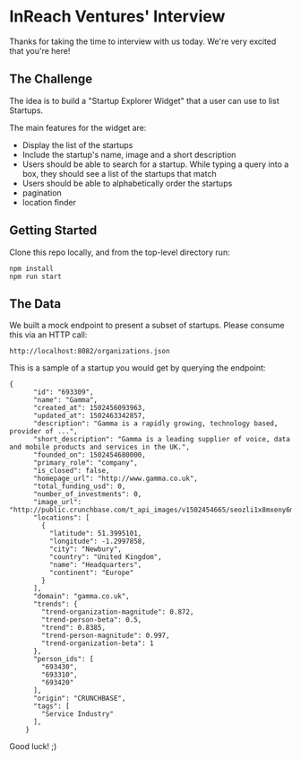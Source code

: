 # InReach Ventures' Interview

Thanks for taking the time to interview with us today. We're very excited that you're here!

## The Challenge

The idea is to build a "Startup Explorer Widget" that a user can use to list Startups.

The main features for the widget are:

* Display the list of the startups
* Include the startup's name, image and a short description
* Users should be able to search for a startup. While typing a query into a box, they should see a list of the startups that match
* Users should be able to alphabetically order the startups
* pagination
* location finder

## Getting Started

Clone this repo locally, and from the top-level directory run:

```
npm install
npm run start
```

## The Data

We built a mock endpoint to present a subset of startups. Please consume this via an HTTP call:

`http://localhost:8082/organizations.json`

This is a sample of a startup you would get by querying the endpoint:

```
{
      "id": "693309",
      "name": "Gamma",
      "created_at": 1502456093963,
      "updated_at": 1502463342857,
      "description": "Gamma is a rapidly growing, technology based, provider of ...",
      "short_description": "Gamma is a leading supplier of voice, data and mobile products and services in the UK.",
      "founded_on": 1502454680000,
      "primary_role": "company",
      "is_closed": false,
      "homepage_url": "http://www.gamma.co.uk",
      "total_funding_usd": 0,
      "number_of_investments": 0,
      "image_url": "http://public.crunchbase.com/t_api_images/v1502454665/seozli1x8mxeny6mwayf.png",
      "locations": [
        {
          "latitude": 51.3995101,
          "longitude": -1.2997858,
          "city": "Newbury",
          "country": "United Kingdom",
          "name": "Headquarters",
          "continent": "Europe"
        }
      ],
      "domain": "gamma.co.uk",
      "trends": {
        "trend-organization-magnitude": 0.872,
        "trend-person-beta": 0.5,
        "trend": 0.8385,
        "trend-person-magnitude": 0.997,
        "trend-organization-beta": 1
      },
      "person_ids": [
        "693430",
        "693310",
        "693420"
      ],
      "origin": "CRUNCHBASE",
      "tags": [
        "Service Industry"
      ],
    }
```

Good luck! ;)
